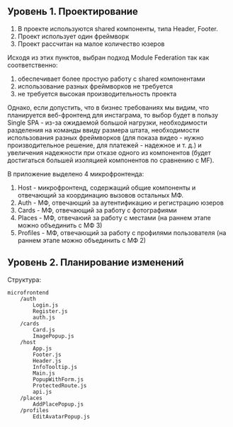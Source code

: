 ## Уровень 1. Проектирование
1. В проекте используются shared компоненты, типа Header, Footer.
2. Проект использует один фреймворк
3. Проект рассчитан на малое количество юзеров

Исходя из этих пунктов, выбран подход Module Federation так как соответственно:
1. обеспечивает более простую работу с shared компонентами
2. использование разных фреймворков не требуется
3. не требуется высокая производительность проекта

Однако, если допустить, что в бизнес требованиях мы видим, что планируется веб-фронтенд для инстаграма, 
то выбор будет в пользу Single SPA - из-за ожидаемой большой нагрузки, необходимости разделения на 
команды ввиду размера штата, необходимости использования разных фреймворков (для показа видео - нужно
производительное решение, для платежей - надежное и т. д.) и увеличения надежности при отказе одного из
компонентов (будет достигаться большей изоляцией компонентов по сравнению с MF).

В приложение выделено 4 микрофронтенда:
1. Host - микрофронтенд, содержащий общие компоненты и отвечающий за координацию вызовов остальных МФ.
2. Auth - МФ, отвечающий за аутентификацию и регистрацию юзеров
3. Cards - МФ, отвечающий за работу с фотографиями
4. Places - МФ, отвечаюий за работу с местами (на раннем этапе можно объединить с МФ 3)
5. Profiles - МФ, отвечающий за работу с профилями пользователя (на раннем этапе можно объединить с МФ 2)

## Уровень 2. Планирование изменений
Структура:
```
microfrontend
    /auth
        Login.js
        Register.js
        auth.js
    /cards
        Card.js
        ImagePopup.js
    /host
        App.js
        Footer.js
        Header.js
        InfoTooltip.js
        Main.js
        PopupWithForm.js
        ProtectedRoute.js
        api.js
    /places
        AddPlacePopup.js
    /profiles
        EditAvatarPopup.js
```
